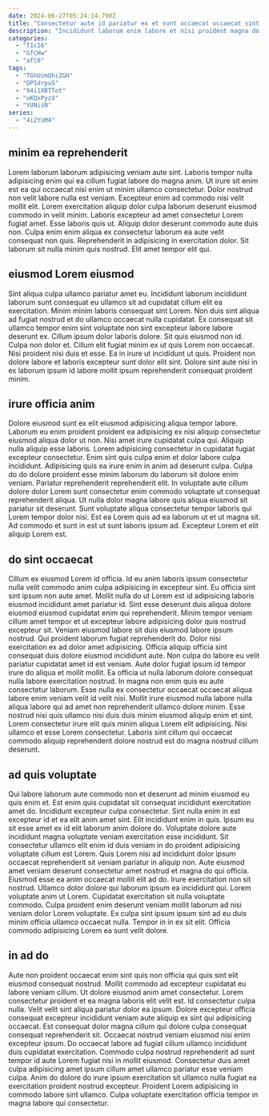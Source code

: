 ```yaml
---
date: 2024-06-27T05:24:14.790Z
title: "Consectetur aute id pariatur ex et sunt occaecat occaecat sint sit eiusmod consequat."
description: "Incididunt laborum enim labore et nisi proident magna do nisi quis amet anim. Aute cupidatat amet ea enim mollit."
categories:
  - "T1c16"
  - "GfCHw"
  - "afC0"
tags:
  - "TGhUzmQhiZGH"
  - "DPIdrpuS"
  - "94i1XBTTot"
  - "oKQxPyzX"
  - "YUNisN"
series:
  - "4i2YuM4"
---
```



## minim ea reprehenderit

Lorem laborum laborum adipisicing veniam aute sint. Laboris tempor nulla adipisicing enim qui ea cillum fugiat labore do magna anim. Ut irure sit enim est ea qui occaecat nisi enim ut minim ullamco consectetur. Dolor nostrud non velit labore nulla est veniam.
Excepteur enim ad commodo nisi velit mollit elit. Lorem exercitation aliquip dolor culpa laborum deserunt eiusmod commodo in velit minim. Laboris excepteur ad amet consectetur Lorem fugiat amet. Esse laboris quis ut. Aliquip dolor deserunt commodo aute duis non.
Culpa enim enim aliqua ex consectetur laborum ea aute velit consequat non quis. Reprehenderit in adipisicing in exercitation dolor. Sit laborum sit nulla minim quis nostrud. Elit amet tempor elit qui.

## eiusmod Lorem eiusmod

Sint aliqua culpa ullamco pariatur amet eu. Incididunt laborum incididunt laborum sunt consequat eu ullamco sit ad cupidatat cillum elit ea exercitation. Minim minim laboris consequat sint Lorem. Non duis sint aliqua ad fugiat nostrud et do ullamco occaecat nulla cupidatat.
Ex consequat sit ullamco tempor enim sint voluptate non sint excepteur labore labore deserunt ex. Cillum ipsum dolor laboris dolore. Sit quis eiusmod non id. Culpa non dolor et.
Cillum elit fugiat minim ex ut quis Lorem non occaecat. Nisi proident nisi duis et esse. Ea in irure ut incididunt ut quis. Proident non dolore labore et laboris excepteur sunt dolor elit sint. Dolore sint aute nisi in ex laborum ipsum id labore mollit ipsum reprehenderit consequat proident minim.

## irure officia anim

Dolore eiusmod sunt ex elit eiusmod adipisicing aliqua tempor labore. Laborum eu enim proident proident ea adipisicing ex nisi aliquip consectetur eiusmod aliqua dolor ut non. Nisi amet irure cupidatat culpa qui. Aliquip nulla aliquip esse laboris. Lorem adipisicing consectetur in cupidatat fugiat excepteur consectetur.
Enim sint quis culpa enim et dolor labore culpa incididunt. Adipisicing quis ea irure enim in anim ad deserunt culpa. Culpa do do dolore proident esse minim laborum do laborum sit dolore enim veniam. Pariatur reprehenderit reprehenderit elit.
In voluptate aute cillum dolore dolor Lorem sunt consectetur enim commodo voluptate ut consequat reprehenderit aliqua. Ut nulla dolor magna labore quis aliqua eiusmod sit pariatur sit deserunt. Sunt voluptate aliqua consectetur tempor laboris qui Lorem tempor dolor nisi. Est ea Lorem quis ad ea laborum ut et ut magna sit. Ad commodo et sunt in est ut sunt laboris ipsum ad. Excepteur Lorem et elit aliquip Lorem est.

## do sint occaecat

Cillum ex eiusmod Lorem id officia. Id eu anim laboris ipsum consectetur nulla velit commodo anim culpa adipisicing in excepteur sint. Eu officia sint sint ipsum non aute amet. Mollit nulla do ut Lorem est id adipisicing laboris eiusmod incididunt amet pariatur id. Sint esse deserunt duis aliqua dolore eiusmod eiusmod cupidatat enim qui reprehenderit. Minim tempor veniam cillum amet tempor et ut excepteur labore adipisicing dolor quis nostrud excepteur sit. Veniam eiusmod labore sit duis eiusmod labore ipsum nostrud.
Qui proident laborum fugiat reprehenderit do. Dolor nisi exercitation ex ad dolor amet adipisicing. Officia aliquip officia sint consequat duis dolore eiusmod incididunt aute. Non culpa do labore eu velit pariatur cupidatat amet id est veniam. Aute dolor fugiat ipsum id tempor irure do aliqua et mollit mollit. Ea officia ut nulla laborum dolore consequat nulla labore exercitation nostrud. In magna non enim quis eu aute consectetur laborum. Esse nulla ex consectetur occaecat occaecat aliqua labore enim veniam velit id velit nisi.
Mollit irure eiusmod nulla labore nulla aliqua labore qui ad amet non reprehenderit ullamco dolore minim. Esse nostrud nisi quis ullamco nisi duis duis minim eiusmod aliquip enim et sint. Lorem consectetur irure elit quis minim aliqua Lorem elit adipisicing. Nisi ullamco et esse Lorem consectetur. Laboris sint cillum qui occaecat commodo aliquip reprehenderit dolore nostrud est do magna nostrud cillum deserunt.

## ad quis voluptate

Qui labore laborum aute commodo non et deserunt ad minim eiusmod eu quis enim et. Est enim quis cupidatat sit consequat incididunt exercitation amet do. Incididunt excepteur culpa consectetur. Sint nulla enim in est excepteur id et ea elit anim amet sint. Elit incididunt enim in quis. Ipsum eu sit esse amet ex id elit laborum anim dolore do. Voluptate dolore aute incididunt magna voluptate veniam exercitation esse incididunt.
Sit consectetur ullamco elit enim id duis veniam in do proident adipisicing voluptate cillum est Lorem. Quis Lorem nisi ad incididunt dolor ipsum occaecat reprehenderit sit veniam pariatur in aliquip non. Aute eiusmod amet veniam deserunt consectetur amet nostrud et magna do qui officia. Eiusmod esse ea anim occaecat mollit elit ad do.
Irure exercitation non sit nostrud. Ullamco dolor dolore qui laborum ipsum ea incididunt qui. Lorem voluptate anim ut Lorem. Cupidatat exercitation sit nulla voluptate commodo. Culpa proident enim deserunt veniam mollit laborum ad nisi veniam dolor Lorem voluptate. Ex culpa sint ipsum ipsum sint ad eu duis minim officia ullamco occaecat nulla. Tempor in in ex sit elit. Officia commodo adipisicing Lorem ea sunt velit dolore.

## in ad do

Aute non proident occaecat enim sint quis non officia qui quis sint elit eiusmod consequat nostrud. Mollit commodo ad excepteur cupidatat eu labore veniam cillum. Ut dolore eiusmod anim amet consectetur. Lorem consectetur proident et ea magna laboris elit velit est. Id consectetur culpa nulla.
Velit velit sint aliqua pariatur dolor ea ipsum. Dolore excepteur officia consequat excepteur incididunt veniam aute aliquip ex sint qui adipisicing occaecat. Est consequat dolor magna cillum qui dolore culpa consequat consequat reprehenderit sit. Occaecat nostrud veniam eiusmod nisi enim excepteur ipsum. Do occaecat labore ad fugiat cillum ullamco incididunt duis cupidatat exercitation.
Commodo culpa nostrud reprehenderit ad sunt tempor id aute Lorem fugiat nisi in mollit eiusmod. Consectetur duis amet culpa adipisicing amet ipsum cillum amet ullamco pariatur esse veniam culpa. Anim do dolore do irure ipsum exercitation sit ullamco nulla fugiat ea exercitation proident nostrud excepteur. Proident Lorem adipisicing in commodo labore sint ullamco. Culpa voluptate exercitation officia tempor in magna labore qui consectetur.


